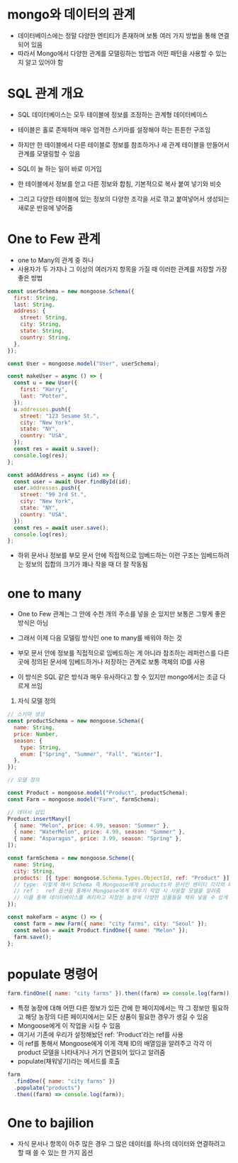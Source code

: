 # mongo와 데이터의 관계

- 데이터베이스에는 정말 다양한 엔티티가 존재하며 보통 여러 가지 방법을 통해 연결되어 있음
- 따라서 Mongo에서 다양한 관계를 모델링하는 방법과 어떤 패턴을 사용할 수 있는지 알고 있어야 함

# SQL 관계 개요

- SQL 데이터베이스는 모두 테이블에 정보를 조정하는 관계형 데이터베이스
- 테이블은 홀로 존재하며 매우 엄격한 스키마를 설정해야 하는 튼튼한 구조임
- 하지만 한 테이블에서 다른 테이블로 정보를 참조하거나 새 관계 테이블을 만들어서 관계를 모델링할 수 있음

- SQL이 늘 하는 일이 바로 이거임
- 한 테이블에서 정보를 얻고 다른 정보와 합침, 기본적으로 복사 붙여 넣기와 비슷
- 그리고 다양한 테이블에 있는 정보의 다양한 조각을 서로 깎고 붙여넣어서 생성되는 새로운 반응에 넣어줌

# One to Few 관계

- one to Many의 관계 중 하나
- 사용자가 두 가지나 그 이상의 여러가지 항목을 가질 때 이러한 관계를 저장할 가장 좋은 방법

```js
const userSchema = new mongoose.Schema({
  first: String,
  last: String,
  address: {
    street: String,
    city: String,
    state: String,
    country: String,
  },
});

const User = mongoose.model("User", userSchema);

const makeUser = async () => {
  const u = new User({
    first: "Harry",
    last: "Potter",
  });
  u.addresses.push({
    street: "123 Sesame St.",
    city: "New York",
    state: "NY",
    country: "USA",
  });
  const res = await u.save();
  console.log(res);
};

const addAddress = async (id) => {
  const user = await User.findById(id);
  user.addresses.push({
    street: "99 3rd St.",
    city: "New York",
    state: "NY",
    country: "USA",
  });
  const res = await user.save();
  console.log(res);
};
```

- 하위 문서나 정보를 부모 문서 안에 직접적으로 임베드하는 이런 구조는 임베드하려는 정보의 집합의 크기가 꽤나 작을 때 더 잘 작동됨

# one to many

- One to Few 관계는 그 안에 수천 개의 주소를 넣을 순 있지만 보통은 그렇게 좋은 방식은 아님
- 그래서 이제 다음 모델링 방식인 one to many를 배워야 하는 것

- 부모 문서 안에 정보를 직접적으로 임베드하는 게 아니라 참조하는 레퍼런스를 다른 곳에 정의된 문서에 임베드하거나 저장하는 관계로 보통 객체의 ID를 사용
- 이 방식은 SQL 같은 방식과 매우 유사하다고 할 수 있지만 mongo에서는 조금 다르게 쓰임

1. 자식 모델 정의

```js
// 스키마 생성
const productSchema = new mongoose.Schema({
  name: String,
  price: Number,
  season: {
    type: String,
    enum: ["Spring", "Summer", "Fall", "Winter"],
  },
});

// 모델 정의

const Product = mongoose.model("Product", productSchema);
const Farm = mongoose.model("Farm", farmSchema);

// 데이서 삽입
Product.insertMany([
  { name: "Melon", price: 4.99, season: "Summer" },
  { name: "WaterMelon", price: 4.99, season: "Summer" },
  { name: "Asparagus", price: 3.99, season: "Spring" },
]);

const farmSchema = new mongoose.Scheme({
  name: String,
  city: String,
  products: [{ type: mongoose.Schema.Types.ObjectId, ref: "Product" }],
  // type: 이렇게 해서 Schema 즉 Mongoose에게 products의 문서인 엔티티 각각의 타입이 객체 ID라고 알려줌
  // ref :  ref 옵션을 통해서 Mongoose에게 채우기 작업 시 사용할 모델을 알려줌
  // 이를 통해 데이터베이스를 쿼리하고 지정된 농장에 다양한 상품들을 채워 넣을 수 있게 되죠
});

const makeFarm = async () => {
  const farm = new Farm({ name: "city farms", city: "Seoul" });
  const melon = await Product.findOne({ name: "Melon" });
  farm.save();
};
```

# populate 명령어

```js
farm.findOne({ name: "city farms" }).then((farm) => console.log(farm));
```

- 특정 농장에 대해 어떤 다른 정보가 있든 간에 한 페이지에서는 딱 그 정보만 필요하고 해당 농장의 다른 페이지에서는 모든 상품이 필요한 경우가 생길 수 있음
- Mongoose에게 이 작업을 시킬 수 있음
- 여기서 기존에 우리가 설정해놨던 ref: 'Product'라는 ref를 사용
- 이 ref를 통해서 Mongoose에게 이게 객체 ID의 배열임을 알려주고 각각 이 product 모델을 나타내거나 거기 연결되어 있다고 알려줌
- populate(채워넣기)라는 메서드를 호출

```js
farm
  .findOne({ name: "city farms" })
  .populate("products")
  .then((farm) => console.log(farm));
```

# One to bajilion

- 자식 문서나 항목이 아주 많은 경우 그 많은 데이터를 하나의 데이터와 연결하려고 할 때 쓸 수 있는 한 가지 옵션
